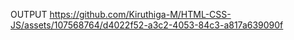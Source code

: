 OUTPUT 
https://github.com/Kiruthiga-M/HTML-CSS-JS/assets/107568764/d4022f52-a3c2-4053-84c3-a817a639090f
